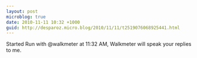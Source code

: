 ```yaml
---
layout: post
microblog: true
date: 2010-11-11 10:32 +1000
guid: http://desparoz.micro.blog/2010/11/11/t2519076068925441.html
---
```

Started Run with @walkmeter at 11:32 AM, Walkmeter will speak your replies to me.

